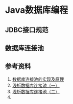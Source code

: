 # Java数据库编程

## JDBC接口规范



## 数据库连接池



## 参考资料

1. [数据库连接池的实现及原理](https://juejin.im/post/5af026a06fb9a07ac47ff282)
2. [浅析数据库连接池（一）](https://blog.csdn.net/wwh578867817/article/details/46451193)
3. [浅析数据库连接池（二）](https://blog.csdn.net/wwh578867817/article/details/46459977)
4. 

